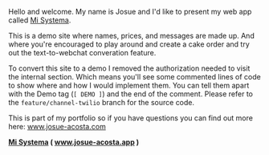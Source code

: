 Hello and welcome. My name is Josue and I'd like to present my web app called [Mi Systema](www.josue-acosta.app).

This is a demo site where names, prices, and messages are made up. And where you're encouraged to play around and create a cake order and try out the text-to-webchat converation feature.

To convert this site to a demo I removed the authorization needed to visit the internal section. Which means you'll see some commented lines of code to show where and how I would implement them. You can tell them apart with the Demo tag (`[ DEMO ]`) and the end of the comment. Please refer to the `feature/channel-twilio` branch for the source code.

This is part of my portfolio so if you have questions you can find out more here: www.josue-acosta.com

**[Mi Systema](www.josue-acosta.app) ( www.josue-acosta.app )**
